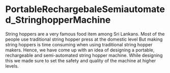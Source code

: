# PortableRechargebaleSemiautomated_StringhopperMachine
String hoppers are a very famous food item among Sri Lankans. Most of the people use traditional string hopper press at the domestic level But making string hoppers is time consuming when using traditional string hopper makers. Hence, we have come up with an idea of designing a portable, rechargeable and semi-automated string hopper machine. While designing this we made sure to set the safety and quality of the machine at higher levels.



